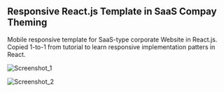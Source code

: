 ## Responsive React.js Template in SaaS Compay Theming

Mobile responsive template for SaaS-type corporate Website in React.js. Copied 1-to-1 from tutorial to learn responsive implementation patters in React.

![Screenshot_1](master/public/images/React_SassTemplate_1.gif)

![Screenshot_2](master/public/images/React_SassTemplate_1.gif)
